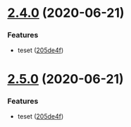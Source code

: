 # [2.4.0](https://github.com/ohmyform/ohmyform/compare/0.2.3...2.4.0) (2020-06-21)


### Features

* teset ([205de4f](https://github.com/ohmyform/ohmyform/commit/205de4f9c0218edec9e4aad86e382e8dd4745026))



# [2.5.0](https://github.com/ohmyform/ohmyform/compare/0.2.3...2.5.0) (2020-06-21)


### Features

* teset ([205de4f](https://github.com/ohmyform/ohmyform/commit/205de4f9c0218edec9e4aad86e382e8dd4745026))



